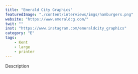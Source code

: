```yaml
---
title: "Emerald City Graphics"
featuredImage: "./content/interviews/imgs/hamburgers.png"
website: "https://www.emeraldcg.com/"
twit: ""
inst: "https://www.instagram.com/emeraldcity_graphics"
category: "E"
tags:
    - Kent
    - large
    - printer
---
```


Description
